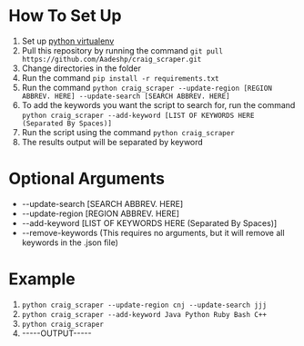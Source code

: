 # How To Set Up
1. Set up [python virtualenv](https://virtualenv.pypa.io/en/latest/installation.html)
2. Pull this repository by running the command ```git pull https://github.com/Aadeshp/craig_scraper.git```
3. Change directories in the folder
4. Run the command ```pip install -r requirements.txt```
5. Run the command ```python craig_scraper --update-region [REGION ABBREV. HERE] --update-search [SEARCH ABBREV. HERE]```
6. To add the keywords you want the script to search for, run the command ```python craig_scraper --add-keyword [LIST OF KEYWORDS HERE (Separated By Spaces)]```
7. Run the script using the command ```python craig_scraper```
8. The results output will be separated by keyword

# Optional Arguments
- --update-search [SEARCH ABBREV. HERE]
- --update-region [REGION ABBREV. HERE]
- --add-keyword [LIST OF KEYWORDS HERE (Separated By Spaces)]
- --remove-keywords (This requires no arguments, but it will remove all keywords in the .json file)

# Example
1. ```python craig_scraper --update-region cnj --update-search jjj```
2. ```python craig_scraper --add-keyword Java Python Ruby Bash C++```
3. ```python craig_scraper```
4. -----OUTPUT-----
